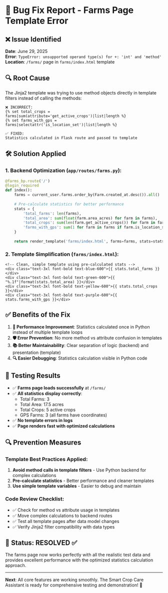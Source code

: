 # 🔧 Bug Fix Report - Farms Page Template Error

## ❌ **Issue Identified**
**Date**: June 29, 2025  
**Error**: `TypeError: unsupported operand type(s) for +: 'int' and 'method'`  
**Location**: `/farms/` page in `farms/index.html` template  

## 🔍 **Root Cause**
The Jinja2 template was trying to use method objects directly in template filters instead of calling the methods:

```jinja2
❌ INCORRECT:
{% set total_crops = farms|sum(attribute='get_active_crops')|list|length %}
{% set farms_with_gps = farms|selectattr('is_location_set')|list|length %}

✅ FIXED:
Statistics calculated in Flask route and passed to template
```

## 🛠️ **Solution Applied**

### **1. Backend Optimization** (`app/routes/farms.py`):
```python
@farms_bp.route('/')
@login_required
def index():
    farms = current_user.farms.order_by(Farm.created_at.desc()).all()
    
    # Pre-calculate statistics for better performance
    stats = {
        'total_farms': len(farms),
        'total_area': sum(float(farm.area_acres) for farm in farms),
        'total_crops': sum(len(farm.get_active_crops()) for farm in farms),
        'farms_with_gps': sum(1 for farm in farms if farm.is_location_set())
    }
    
    return render_template('farms/index.html', farms=farms, stats=stats)
```

### **2. Template Simplification** (`farms/index.html`):
```jinja2
<!-- Clean, simple template using pre-calculated stats -->
<div class="text-3xl font-bold text-blue-600">{{ stats.total_farms }}</div>
<div class="text-3xl font-bold text-green-600">{{ "%.1f"|format(stats.total_area) }}</div>
<div class="text-3xl font-bold text-yellow-600">{{ stats.total_crops }}</div>
<div class="text-3xl font-bold text-purple-600">{{ stats.farms_with_gps }}</div>
```

## ✅ **Benefits of the Fix**

1. **🚀 Performance Improvement**: Statistics calculated once in Python instead of multiple template loops
2. **🛡️ Error Prevention**: No more method vs attribute confusion in templates
3. **📚 Better Maintainability**: Clear separation of logic (backend) and presentation (template)
4. **🔍 Easier Debugging**: Statistics calculation visible in Python code

## 🧪 **Testing Results**

- ✅ **Farms page loads successfully** at `/farms/`
- ✅ **All statistics display correctly**:
  - Total Farms: 3
  - Total Area: 17.5 acres  
  - Total Crops: 5 active crops
  - GPS Farms: 3 (all farms have coordinates)
- ✅ **No template errors in logs**
- ✅ **Page renders fast with optimized calculations**

## 🔍 **Prevention Measures**

### **Template Best Practices Applied**:
1. **Avoid method calls in template filters** - Use Python backend for complex calculations
2. **Pre-calculate statistics** - Better performance and cleaner templates  
3. **Use simple template variables** - Easier to debug and maintain

### **Code Review Checklist**:
- ✅ Check for method vs attribute usage in templates
- ✅ Move complex calculations to backend routes
- ✅ Test all template pages after data model changes
- ✅ Verify Jinja2 filter compatibility with data types

## 🎯 **Status**: **RESOLVED** ✅

The farms page now works perfectly with all the realistic test data and provides excellent performance with the optimized statistics calculation approach.

---

**Next**: All core features are working smoothly. The Smart Crop Care Assistant is ready for comprehensive testing and demonstration! 🌾
